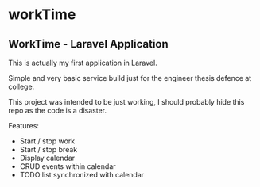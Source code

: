 # workTime
<h2> WorkTime - Laravel Application </h2>

This is actually my first application in Laravel.

Simple and very basic service build just for the engineer thesis defence at college.

This project was intended to be just working, I should probably hide this repo as the code is a disaster. 

Features:
<ul>
<li> Start / stop work </li>
<li> Start / stop break </li>
<li> Display calendar </li>
<li> CRUD events within calendar </li>
<li> TODO list synchronized with calendar </li>

</ul>
